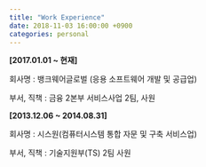 ```yaml
---
title: "Work Experience"
date: 2018-11-03 16:00:00 +0900
categories: personal
---
```


**[2017.01.01 ~ 현재]**

회사명  : 뱅크웨어글로벌 (응용 소프트웨어 개발 및 공급업)

부서, 직책  :  금융 2본부 서비스사업 2팀, 사원

**[2013.12.06 ~ 2014.08.31]**

회사명  : 시스원(컴퓨터시스템 통합 자문 및 구축 서비스업)

부서, 직책  :  기술지원부(TS) 2팀 사원
